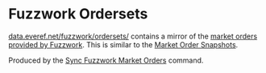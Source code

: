 # Fuzzwork Ordersets

[data.everef.net/fuzzwork/ordersets/](https://data.everef.net/fuzzwork/ordersets/) contains a mirror of the [market orders provided by Fuzzwork](https://market.fuzzwork.co.uk/api/).
This is similar to the [Market Order Snapshots](market-orders.md).

Produced by the [Sync Fuzzwork Market Orders](../commands/sync-fuzzwork-market-orders.m) command.
